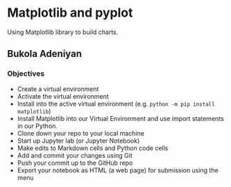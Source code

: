 # Matplotlib and pyplot
Using Matplotlib library to build charts.

## Bukola Adeniyan

### Objectives
 - Create a virtual environment
 - Activate the virtual environment
 - Install into the active virtual environment (e.g. `python -m pip install matplotlib`)
 - Install Matplotlib into our Virtual Environment and use import statements in our Python.
 - Clone down your repo to your local machine
 - Start up Jupyter lab (or Jupyter Notebook)
 - Make edits to Markdown cells and Python code cells
 - Add and commit your changes using Git
 - Push your commit up to the GitHub repo
 - Export your notebook as HTML (a web page) for submission using the menu
